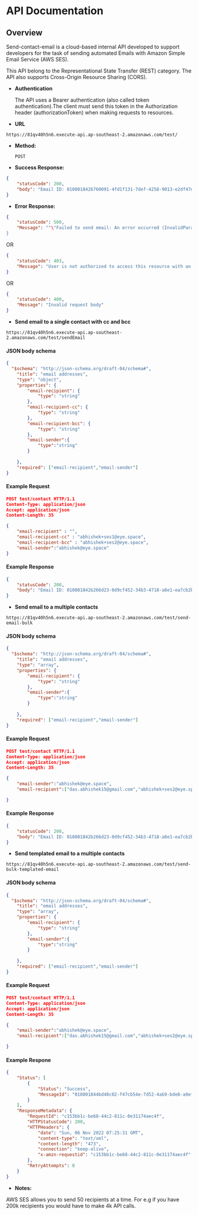 # API Documentation

**Overview**
----
Send-contact-email is a cloud-based internal API developed to support developers for the task of sending automated Emails with Amazon Simple Email Service (AWS SES).

This API belong to the Representational State Transfer (REST) category. The API also supports Cross-Origin Resource Sharing (CORS).

* **Authentication**

	The API uses a Bearer authentication (also called token authentication).The client must send this token in the Authorization header  	(authorizationToken) when making requests to resources.

* **URL**

```
https://81qv40h5n6.execute-api.ap-southeast-2.amazonaws.com/test/
```

* **Method:**
  
  `POST`


* **Success Response:**
  
```json
{
	"statusCode": 200,
	"body": "Email ID: 0108018426760091-4fd1f131-7def-4258-9013-e2df47d5a5d2-000000 sent from Lambda."
}
```

 
* **Error Response:**

```json
{ 
  	"statusCode": 500,
	"Message": ""\"Failed to send email: An error occurred (InvalidParameterValue) when calling the SendEmail operation: Invalid email address .\"""
}
```
OR
  
```json
{ 
  	"statusCode": 403,
	"Message": "User is not authorized to access this resource with an explicit deny"
}
```
OR
  
```json
{ 
  	"statusCode": 400,
	"Message": "Invalid request body"
}
```

* **Send email to a single contact with cc and bcc**

```
https://81qv40h5n6.execute-api.ap-southeast-2.amazonaws.com/test/sendEmail
```


#### JSON body schema

```json
{
  "$schema": "http://json-schema.org/draft-04/schema#",
    "title": "email addresses",
    "type": "object",
    "properties": {
        "email-recipient": {
            "type": "string"
        },
        "email-recipient-cc": {
            "type": "string"
        },
        "email-recipient-bcc": {
            "type": "string"
        },
        "email-sender":{
            "type":"string"
        }
        
    },
    "required": ["email-recipient","email-sender"]
}
```

#### Example Request

```json
POST test/contact HTTP/1.1
Content-Type: application/json
Accept: application/json
Content-Length: 35

{
	"email-recipient" : "",
	"email-recipient-cc" : "abhishek+ses1@eye.space",
	"email-recipient-bcc" : "abhishek+ses2@eye.space",
	"email-sender":"abhishek@eye.space"
}
```

#### Example Response

```json
{
	"statusCode": 200,
	"body": "Email ID: 010801842b266d23-0d9cf452-34b3-4718-a8e1-ea7cb2bd8b02-000000 sent from Lambda."
}

```

* **Send email to a multiple contacts**

```
https://81qv40h5n6.execute-api.ap-southeast-2.amazonaws.com/test/send-email-bulk
```

#### JSON body schema

```json
{
  "$schema": "http://json-schema.org/draft-04/schema#",
    "title": "email addresses",
    "type": "array",
    "properties": {
        "email-recipient": {
            "type": "string"
        },
        "email-sender":{
            "type":"string"
        }
        
    },
    "required": ["email-recipient","email-sender"]
}
```


#### Example Request

```json
POST test/contact HTTP/1.1
Content-Type: application/json
Accept: application/json
Content-Length: 35

{
	"email-sender":"abhishek@eye.space",
	"email-recipient":["das.abhishek15@gmail.com","abhishek+ses2@eye.space","abhishek+ses1@eye.space"]

}

```

#### Example Response

```json
{
	"statusCode": 200,
	"body": "Email ID: 010801842b266d23-0d9cf452-34b3-4718-a8e1-ea7cb2bd8b02-000000 sent from Lambda."
}

```

* **Send templated email to a multiple contacts**

```
https://81qv40h5n6.execute-api.ap-southeast-2.amazonaws.com/test/send-bulk-templated-email
```
	
#### JSON body schema

```json
{
  "$schema": "http://json-schema.org/draft-04/schema#",
    "title": "email addresses",
    "type": "array",
    "properties": {
        "email-recipient": {
            "type": "string"
        },
        "email-sender":{
            "type":"string"
        }
        
    },
    "required": ["email-recipient","email-sender"]
}
```
  
#### Example Request

```json
POST test/contact HTTP/1.1
Content-Type: application/json
Accept: application/json
Content-Length: 35

{
	"email-sender":"abhishek@eye.space",
	"email-recipient":["das.abhishek15@gmail.com","abhishek+ses2@eye.space","abhishek+ses1@eye.space"]

}

```

#### Example Respone

```json
{
	"Status": [
		{
			"Status": "Success",
			"MessageId": "010801844bd48c02-f47cb54e-7d52-4ab9-bde6-a9ef8aa9a28c-000000"
		}
	],
	"ResponseMetadata": {
		"RequestId": "c153bb1c-be68-44c2-811c-0e31174aec4f",
		"HTTPStatusCode": 200,
		"HTTPHeaders": {
			"date": "Sun, 06 Nov 2022 07:25:31 GMT",
			"content-type": "text/xml",
			"content-length": "473",
			"connection": "keep-alive",
			"x-amzn-requestid": "c153bb1c-be68-44c2-811c-0e31174aec4f"
		},
		"RetryAttempts": 0
	}
}
```



* **Notes:**

AWS SES allows you to send 50 recipients at a time. For e.g if you have 200k recipients you would have to make 4k API calls.


